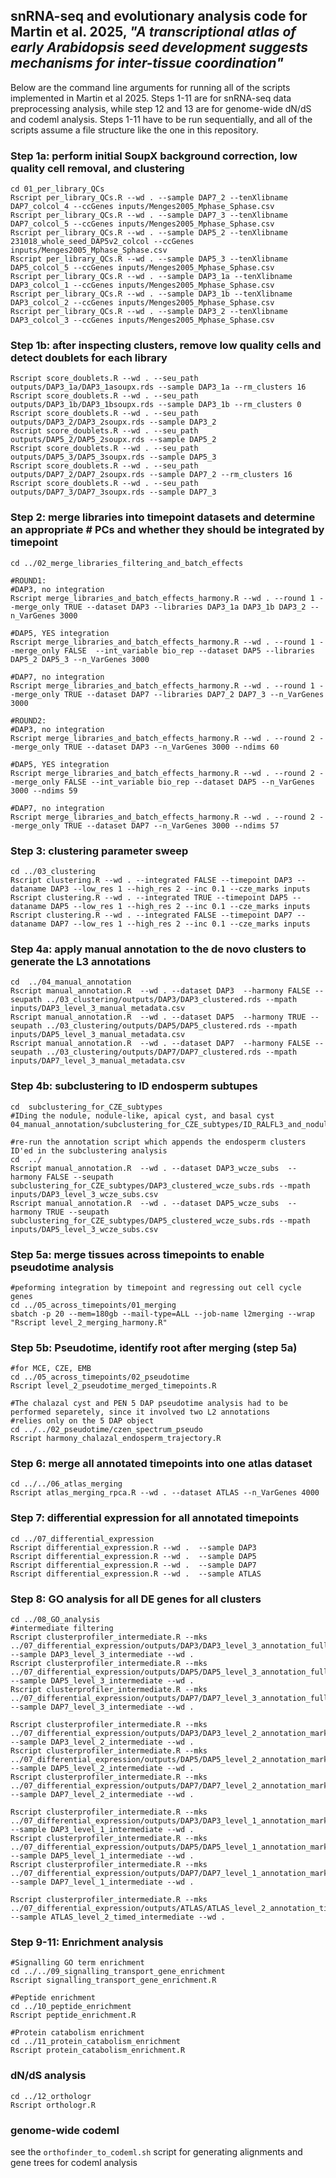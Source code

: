 ## snRNA-seq and evolutionary analysis code for Martin et al. 2025, _"A transcriptional atlas of early Arabidopsis seed development suggests mechanisms for inter-tissue coordination"_

Below are the command line arguments for running all of the scripts implemented in Martin et al 2025.
Steps 1-11 are for snRNA-seq data preprocessing analysis, while step 12 and 13 are for genome-wide dN/dS and codeml analysis. 
Steps 1-11 have to be run sequentially, and all of the scripts assume a file structure like the one in this repository. 

### Step 1a: perform initial SoupX background correction, low quality cell removal, and clustering
```
cd 01_per_library_QCs
Rscript per_library_QCs.R --wd . --sample DAP7_2 --tenXlibname DAP7_colcol_4 --ccGenes inputs/Menges2005_Mphase_Sphase.csv
Rscript per_library_QCs.R --wd . --sample DAP7_3 --tenXlibname DAP7_colcol_5 --ccGenes inputs/Menges2005_Mphase_Sphase.csv
Rscript per_library_QCs.R --wd . --sample DAP5_2 --tenXlibname 231018_whole_seed_DAP5v2_colcol --ccGenes inputs/Menges2005_Mphase_Sphase.csv
Rscript per_library_QCs.R --wd . --sample DAP5_3 --tenXlibname DAP5_colcol_5 --ccGenes inputs/Menges2005_Mphase_Sphase.csv
Rscript per_library_QCs.R --wd . --sample DAP3_1a --tenXlibname DAP3_colcol_1 --ccGenes inputs/Menges2005_Mphase_Sphase.csv
Rscript per_library_QCs.R --wd . --sample DAP3_1b --tenXlibname DAP3_colcol_2 --ccGenes inputs/Menges2005_Mphase_Sphase.csv
Rscript per_library_QCs.R --wd . --sample DAP3_2 --tenXlibname DAP3_colcol_3 --ccGenes inputs/Menges2005_Mphase_Sphase.csv
```
### Step 1b: after inspecting clusters, remove low quality cells and detect doublets for each library
```
Rscript score_doublets.R --wd . --seu_path outputs/DAP3_1a/DAP3_1asoupx.rds --sample DAP3_1a --rm_clusters 16
Rscript score_doublets.R --wd . --seu_path outputs/DAP3_1b/DAP3_1bsoupx.rds --sample DAP3_1b --rm_clusters 0
Rscript score_doublets.R --wd . --seu_path outputs/DAP3_2/DAP3_2soupx.rds --sample DAP3_2
Rscript score_doublets.R --wd . --seu_path outputs/DAP5_2/DAP5_2soupx.rds --sample DAP5_2
Rscript score_doublets.R --wd . --seu_path outputs/DAP5_3/DAP5_3soupx.rds --sample DAP5_3
Rscript score_doublets.R --wd . --seu_path outputs/DAP7_2/DAP7_2soupx.rds --sample DAP7_2 --rm_clusters 16
Rscript score_doublets.R --wd . --seu_path outputs/DAP7_3/DAP7_3soupx.rds --sample DAP7_3
```
### Step 2: merge libraries into timepoint datasets and determine an appropriate # PCs and whether they should be integrated by timepoint 
```
cd ../02_merge_libraries_filtering_and_batch_effects

#ROUND1: 
#DAP3, no integration
Rscript merge_libraries_and_batch_effects_harmony.R --wd . --round 1 --merge_only TRUE --dataset DAP3 --libraries DAP3_1a DAP3_1b DAP3_2 --n_VarGenes 3000

#DAP5, YES integration
Rscript merge_libraries_and_batch_effects_harmony.R --wd . --round 1 --merge_only FALSE  --int_variable bio_rep --dataset DAP5 --libraries DAP5_2 DAP5_3 --n_VarGenes 3000

#DAP7, no integration
Rscript merge_libraries_and_batch_effects_harmony.R --wd . --round 1 --merge_only TRUE --dataset DAP7 --libraries DAP7_2 DAP7_3 --n_VarGenes 3000

#ROUND2: 
#DAP3, no integration
Rscript merge_libraries_and_batch_effects_harmony.R --wd . --round 2 --merge_only TRUE --dataset DAP3 --n_VarGenes 3000 --ndims 60

#DAP5, YES integration
Rscript merge_libraries_and_batch_effects_harmony.R --wd . --round 2 --merge_only FALSE --int_variable bio_rep --dataset DAP5 --n_VarGenes 3000 --ndims 59

#DAP7, no integration
Rscript merge_libraries_and_batch_effects_harmony.R --wd . --round 2 --merge_only TRUE --dataset DAP7 --n_VarGenes 3000 --ndims 57
```
### Step 3: clustering parameter sweep
```
cd ../03_clustering
Rscript clustering.R --wd . --integrated FALSE --timepoint DAP3 --dataname DAP3 --low_res 1 --high_res 2 --inc 0.1 --cze_marks inputs
Rscript clustering.R --wd . --integrated TRUE --timepoint DAP5 --dataname DAP5 --low_res 1 --high_res 2 --inc 0.1 --cze_marks inputs
Rscript clustering.R --wd . --integrated FALSE --timepoint DAP7 --dataname DAP7 --low_res 1 --high_res 2 --inc 0.1 --cze_marks inputs
```
### Step 4a: apply manual annotation to the de novo clusters to generate the L3 annotations
```
cd  ../04_manual_annotation
Rscript manual_annotation.R  --wd . --dataset DAP3  --harmony FALSE --seupath ../03_clustering/outputs/DAP3/DAP3_clustered.rds --mpath inputs/DAP3_level_3_manual_metadata.csv
Rscript manual_annotation.R  --wd . --dataset DAP5  --harmony TRUE --seupath ../03_clustering/outputs/DAP5/DAP5_clustered.rds --mpath inputs/DAP5_level_3_manual_metadata.csv
Rscript manual_annotation.R  --wd . --dataset DAP7  --harmony FALSE --seupath ../03_clustering/outputs/DAP7/DAP7_clustered.rds --mpath inputs/DAP7_level_3_manual_metadata.csv
```
### Step 4b: subclustering to ID endosperm subtupes
```
cd  subclustering_for_CZE_subtypes
#IDing the nodule, nodule-like, apical cyst, and basal cyst
04_manual_annotation/subclustering_for_CZE_subtypes/ID_RALFL3_and_nodule.R

#re-run the annotation script which appends the endosperm clusters ID'ed in the subclustering analysis 
cd  ../
Rscript manual_annotation.R  --wd . --dataset DAP3_wcze_subs  --harmony FALSE --seupath subclustering_for_CZE_subtypes/DAP3_clustered_wcze_subs.rds --mpath inputs/DAP3_level_3_wcze_subs.csv
Rscript manual_annotation.R  --wd . --dataset DAP5_wcze_subs  --harmony TRUE --seupath subclustering_for_CZE_subtypes/DAP5_clustered_wcze_subs.rds --mpath inputs/DAP5_level_3_wcze_subs.csv
```
### Step 5a: merge tissues across timepoints to enable pseudotime analysis
```
#peforming integration by timepoint and regressing out cell cycle genes
cd ../05_across_timepoints/01_merging
sbatch -p 20 --mem=180gb --mail-type=ALL --job-name l2merging --wrap "Rscript level_2_merging_harmony.R"
```
### Step 5b: Pseudotime, identify root after merging (step 5a)
```
#for MCE, CZE, EMB
cd ../05_across_timepoints/02_pseudotime
Rscript level_2_pseudotime_merged_timepoints.R

#The chalazal cyst and PEN 5 DAP pseudotime analysis had to be performed separetely, since it involved two L2 annotations
#relies only on the 5 DAP object
cd ../../02_pseudotime/czen_spectrum_pseudo
Rscript harmony_chalazal_endosperm_trajectory.R
```

### Step 6: merge all annotated timepoints into one atlas dataset
```
cd ../../06_atlas_merging
Rscript atlas_merging_rpca.R --wd . --dataset ATLAS --n_VarGenes 4000
```

### Step 7: differential expression for all annotated timepoints 
```
cd ../07_differential_expression
Rscript differential_expression.R --wd .  --sample DAP3
Rscript differential_expression.R --wd .  --sample DAP5
Rscript differential_expression.R --wd .  --sample DAP7
Rscript differential_expression.R --wd .  --sample ATLAS
```
### Step 8: GO analysis for all DE genes for all clusters
```
cd ../08_GO_analysis
#intermediate filtering
Rscript clusterprofiler_intermediate.R --mks ../07_differential_expression/outputs/DAP3/DAP3_level_3_annotation_full_markers.csv --sample DAP3_level_3_intermediate --wd .
Rscript clusterprofiler_intermediate.R --mks ../07_differential_expression/outputs/DAP5/DAP5_level_3_annotation_full_markers.csv --sample DAP5_level_3_intermediate --wd .
Rscript clusterprofiler_intermediate.R --mks ../07_differential_expression/outputs/DAP7/DAP7_level_3_annotation_full_markers.csv --sample DAP7_level_3_intermediate --wd .

Rscript clusterprofiler_intermediate.R --mks ../07_differential_expression/outputs/DAP3/DAP3_level_2_annotation_markers.csv --sample DAP3_level_2_intermediate --wd .
Rscript clusterprofiler_intermediate.R --mks ../07_differential_expression/outputs/DAP5/DAP5_level_2_annotation_markers.csv --sample DAP5_level_2_intermediate --wd .
Rscript clusterprofiler_intermediate.R --mks ../07_differential_expression/outputs/DAP7/DAP7_level_2_annotation_markers.csv --sample DAP7_level_2_intermediate --wd .

Rscript clusterprofiler_intermediate.R --mks ../07_differential_expression/outputs/DAP3/DAP3_level_1_annotation_markers.csv --sample DAP3_level_1_intermediate --wd .
Rscript clusterprofiler_intermediate.R --mks ../07_differential_expression/outputs/DAP5/DAP5_level_1_annotation_markers.csv --sample DAP5_level_1_intermediate --wd .
Rscript clusterprofiler_intermediate.R --mks ../07_differential_expression/outputs/DAP7/DAP7_level_1_annotation_markers.csv --sample DAP7_level_1_intermediate --wd .

Rscript clusterprofiler_intermediate.R --mks ../07_differential_expression/outputs/ATLAS/ATLAS_level_2_annotation_timed_final_markers.csv --sample ATLAS_level_2_timed_intermediate --wd .
```
### Step 9-11: Enrichment analysis 
```
#Signalling GO term enrichment
cd ../../09_signalling_transport_gene_enrichment
Rscript signalling_transport_gene_enrichment.R

#Peptide enrichment
cd ../10_peptide_enrichment
Rscript peptide_enrichment.R

#Protein catabolism enrichment
cd ../11_protein_catabolism_enrichment
Rscript protein_catabolism_enrichment.R
```
### dN/dS analysis ###
```
cd ../12_orthologr
Rscript orthologr.R

```
### genome-wide codeml ###
see the ```orthofinder_to_codeml.sh``` script for generating alignments and gene trees for codeml analysis







